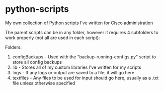 # python-scripts
My own collection of Python scripts I've written for Cisco administration

The parent scripts can be in any folder, however it requires 4 subfolders to work properly (not all are used in each script):

Folders:
1. configBackups - Used with the "backup-running-configs.py" script to store all config backups
2. lib - Stores all of my custom libraries I've written for my scripts
3. logs - If any logs or output are saved to a file, it will go here
4. textfiles - Any files to be used for input should go here, usually as a .txt file unless otherwise specified
